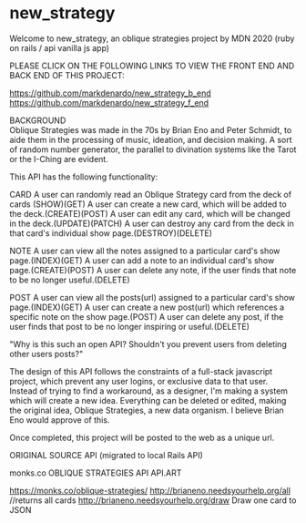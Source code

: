 # new_strategy

Welcome to new_strategy, an oblique strategies project by MDN 2020
(ruby on rails / api vanilla js app)

PLEASE CLICK ON THE FOLLOWING LINKS TO VIEW THE FRONT END AND BACK END OF THIS PROJECT:

https://github.com/markdenardo/new_strategy_b_end<br>
https://github.com/markdenardo/new_strategy_f_end

BACKGROUND<br>
Oblique Strategies was made in the 70s by Brian Eno and Peter Schmidt, to aide them in the processing of music, ideation, and decision making. A sort of random number generator, the parallel to divination systems like the Tarot or the I-Ching are evident.

This API has the following functionality:

CARD A user can randomly read an Oblique Strategy card from the deck of cards (SHOW)(GET) A user can create a new card, which will be added to the deck.(CREATE)(POST) A user can edit any card, which will be changed in the deck.(UPDATE)(PATCH) A user can destroy any card from the deck in that card's individual show page.(DESTROY)(DELETE)

NOTE A user can view all the notes assigned to a particular card's show page.(INDEX)(GET) A user can add a note to an individual card's show page.(CREATE)(POST) A user can delete any note, if the user finds that note to be no longer useful.(DELETE)

POST A user can view all the posts(url) assigned to a particular card's show page.(INDEX)(GET) A user can create a new post(url) which references a specific note on the show page.(POST) A user can delete any post, if the user finds that post to be no longer inspiring or useful.(DELETE)

"Why is this such an open API? Shouldn't you prevent users from deleting other users posts?"

The design of this API follows the constraints of a full-stack javascript project, which prevent any user logins, or exclusive data to that user. Instead of trying to find a workaround, as a designer, I'm making a system which will create a new idea. Everything can be deleted or edited, making the original idea, Oblique Strategies, a new data organism. I believe Brian Eno would approve of this.

Once completed, this project will be posted to the web as a unique url.

ORIGINAL SOURCE API (migrated to local Rails API)

monks.co OBLIQUE STRATEGIES API API.ART

https://monks.co/oblique-strategies/ http://brianeno.needsyourhelp.org/all //returns all cards http://brianeno.needsyourhelp.org/draw Draw one card to JSON
